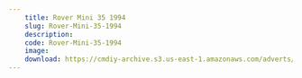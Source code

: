 ```yaml
---
    title: Rover Mini 35 1994
    slug: Rover-Mini-35-1994
    description:
    code: Rover-Mini-35-1994
    image:
    download: https://cmdiy-archive.s3.us-east-1.amazonaws.com/adverts/documents/Rover+Mini+35+1994.pdf
---
```

<!-- Content of the page -->

##
        